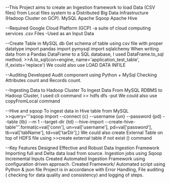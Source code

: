 
--This Project aims to create an Ingestion framework to load Data (CSV files) from Local files system to a Distributed Big Data Infrastructure (Hadoop Cluster on GCP).
      MySQL
      Apache Sqoop
      Apache Hive



--Required
      Google Cloud Platform (GCP) -a suite of cloud computing services
      .csv Files -Used as an Input Data



--Create Table in MySQL db
      Get schema of table using csv file with proper datatype
      import pandas 
      import pymysql
      import sqlalchemy 
      When writing data from a Pandas DataFrame to a SQL database, I used 
      DataFrame.to_sql method. 
        >>A.to_sql(con=engine, name='application_test_table', if_exists='replace')
      We could also use  LOAD DATA INFILE



--Auditing
      Developed Audit component using Python + MySql
      Checking Attributes count and Records count.



--Ingesting Data to Hadoop Cluster
      To Ingest Data From MySQL RDBMS to Hadoop Cluster, I used cli command
        >> hdfs dfs -put <Source File from LFS> <Destination on HDFS>
      We could also use copyFromLocal command

      
      
--Hive and sqoop 
      To ingest data in Hive table from MySQL
        >>query='''sqoop import  --connect {c} --username {un} --password {pd} --table {tb} --m 1 --target-dir {td} --hive-import --create-hive-table'''.format(c=val['conn'],
                                                                                                                                                            un=val['username'],
                                                                                                                                                            pd=val['password'],
                                                                                                                                                            tb=val['tabName'],
                                                                                                                                                            td=val['tarDir'],)
      We could also create External Table on top of HDFS file using
        >>create external table if not exist <table name>() command

  
      
--Key Features
      Designed Effective and Robust Data Ingestion Framework
      Importing full and Delta data load from source.
      Ingestion jobs using Sqoop Incremental Inputs
      Created Automated Ingestion Framework using configuration driven approach.
      Created Framework/ Automated script using Python & json file
      Project is in accordance with Error Handling, File auditing ( checking for data quality and consistency) and logging of steps.
